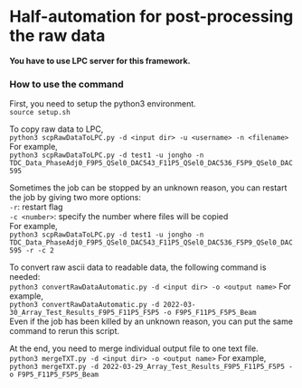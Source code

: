 # Half-automation for post-processing the raw data 

**You have to use LPC server for this framework.**

### How to use the command
First, you need to setup the python3 environment.  
`source setup.sh`   

To copy raw data to LPC,  
`python3 scpRawDataToLPC.py -d <input dir> -u <username> -n <filename>`  
For example,   
`python3 scpRawDataToLPC.py -d test1 -u jongho -n TDC_Data_PhaseAdj0_F9P5_QSel0_DAC543_F11P5_QSel0_DAC536_F5P9_QSel0_DAC595`  



Sometimes the job can be stopped by an unknown reason, you can restart the job by giving two more options:  
`-r`: restart flag  
`-c <number>`: specify the number where files will be copied  
For example,  
`python3 scpRawDataToLPC.py -d test1 -u jongho -n TDC_Data_PhaseAdj0_F9P5_QSel0_DAC543_F11P5_QSel0_DAC536_F5P9_QSel0_DAC595 -r -c 2`



To convert raw ascii data to readable data, the following command is needed:  
`python3 convertRawDataAutomatic.py -d <input dir> -o <output name>`
For example,  
`python3 convertRawDataAutomatic.py -d 2022-03-30_Array_Test_Results_F9P5_F11P5_F5P5 -o F9P5_F11P5_F5P5_Beam`  
Even if the job has been killed by an unknown reason, you can put the same command to rerun this script.  




At the end, you need to merge individual output file to one text file.  
`python3 mergeTXT.py -d <input dir> -o <output name>`
For example,  
`python3 mergeTXT.py -d 2022-03-29_Array_Test_Results_F9P5_F11P5_F5P5 -o F9P5_F11P5_F5P5_Beam`
